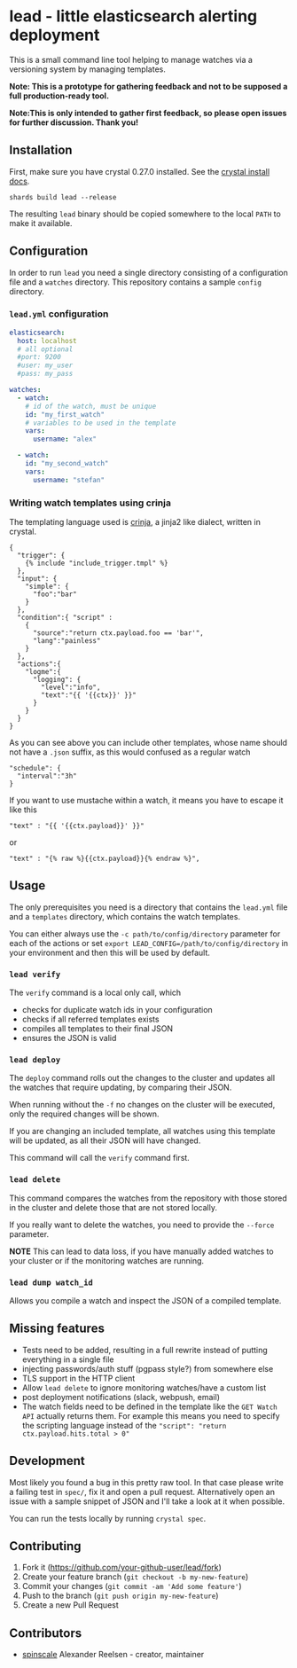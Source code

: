 # lead - little elasticsearch alerting deployment

This is a small command line tool helping to manage watches via a versioning system
by managing templates.

**Note: This is a prototype for gathering feedback and not to be supposed a
full production-ready tool.**

**Note:This is only intended to gather first feedback, so please open issues for further discussion. Thank you!**

## Installation

First, make sure you have crystal 0.27.0 installed. See the [crystal install docs](https://crystal-lang.org/docs/installation/).

```
shards build lead --release
```

The resulting `lead` binary should be copied somewhere to the local `PATH` to
make it available.

## Configuration

In order to run `lead` you need a single directory consisting of a configuration
file and a `watches` directory. This repository contains a sample `config` directory.

### `lead.yml` configuration

```yaml
elasticsearch:
  host: localhost
  # all optional
  #port: 9200
  #user: my_user
  #pass: my_pass

watches:
  - watch:
    # id of the watch, must be unique
    id: "my_first_watch"
    # variables to be used in the template
    vars:
      username: "alex"

  - watch:
    id: "my_second_watch"
    vars:
      username: "stefan"
```

### Writing watch templates using crinja

The templating language used is [crinja](https://github.com/straight-shoota/crinja), a jinja2 like dialect, written in crystal.

```
{
  "trigger": {
    {% include "include_trigger.tmpl" %}
  },
  "input": {
    "simple": {
      "foo":"bar"
    }
  },
  "condition":{ "script" :
    {
      "source":"return ctx.payload.foo == 'bar'",
      "lang":"painless"
    }
  },
  "actions":{
    "logme":{
      "logging": {
        "level":"info",
        "text":"{{ '{{ctx}}' }}"
      }
    }
  }
}
```

As you can see above you can include other templates, whose name should not have a `.json` suffix, as this would confused as a regular watch

```
"schedule": {
  "interval":"3h"
}
```

If you want to use mustache within a watch, it means you have to escape it like this

```
"text" : "{{ '{{ctx.payload}}' }}"
```

or

```
"text" : "{% raw %}{{ctx.payload}}{% endraw %}",
```


## Usage

The only prerequisites you need is a directory that contains the `lead.yml` file
and a `templates` directory, which contains the watch templates.

You can either always use the `-c path/to/config/directory` parameter for each of
the actions or set `export LEAD_CONFIG=/path/to/config/directory` in your environment
and then this will be used by default.


### `lead verify`

The `verify` command is a local only call, which

* checks for duplicate watch ids in your configuration
* checks if all referred templates exists
* compiles all templates to their final JSON
* ensures the JSON is valid


### `lead deploy`

The `deploy` command rolls out the changes to the cluster and updates all
the watches that require updating, by comparing their JSON.

When running without the `-f` no changes on the cluster will be executed, only the
required changes will be shown.

If you are changing an included template, all watches using this template will
be updated, as all their JSON will have changed.

This command will call the `verify` command first.


### `lead delete`

This command compares the watches from the repository with those stored in the
cluster and delete those that are not stored locally.

If you really want to delete the watches, you need to provide the `--force`
parameter.

**NOTE** This can lead to data loss, if you have manually added watches to your
cluster or if the monitoring watches are running.



### `lead dump watch_id`

Allows you compile a watch and inspect the JSON of a compiled template.



## Missing features

* Tests need to be added, resulting in a full rewrite instead of putting everything in a single file
* injecting passwords/auth stuff (pgpass style?) from somewhere else
* TLS support in the HTTP client
* Allow `lead delete` to ignore monitoring watches/have a custom list
* post deployment notifications (slack, webpush, email)
* The watch fields need to be defined in the template like the `GET Watch API` actually returns them. For example this means you need to specify the scripting language instead of the `"script": "return ctx.payload.hits.total > 0"`


## Development

Most likely you found a bug in this pretty raw tool.
In that case please write a failing test in `spec/`, fix it and open a pull request.
Alternatively open an issue with a sample snippet of JSON and I'll take a look
at it when possible.

You can run the tests locally by running `crystal spec`.


## Contributing

1. Fork it (<https://github.com/your-github-user/lead/fork>)
2. Create your feature branch (`git checkout -b my-new-feature`)
3. Commit your changes (`git commit -am 'Add some feature'`)
4. Push to the branch (`git push origin my-new-feature`)
5. Create a new Pull Request

## Contributors

- [spinscale](https://github.com/spinscale) Alexander Reelsen - creator, maintainer
